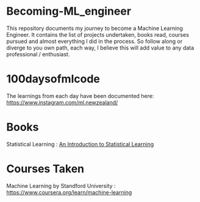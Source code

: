 # Becoming-ML_engineer
This repository documents my journey to become a Machine Learning Engineer. It contains the list of projects undertaken, books read, courses pursued and almost everything I did in the process. So follow along or diverge to you own path, each way, I believe this will add value to any data professional / enthusiast.

# 100daysofmlcode
The learnings from each day have been documented here: https://www.instagram.com/ml.newzealand/

# Books
Statistical Learning : [An Introduction to Statistical Learning](http://faculty.marshall.usc.edu/gareth-james/ISL/ISLR%20Seventh%20Printing.pdf)

# Courses Taken
Machine Learning by Standford University : https://www.coursera.org/learn/machine-learning
